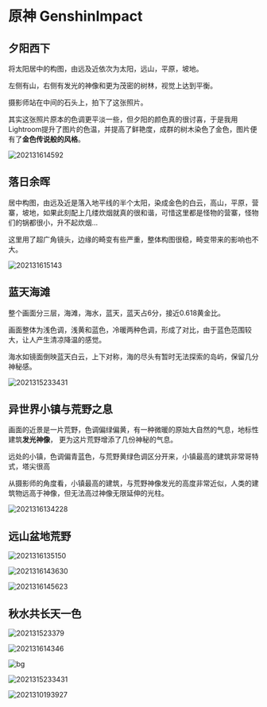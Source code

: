 # 原神 GenshinImpact



## 夕阳西下



将太阳居中的构图，由远及近依次为太阳，远山，平原，坡地。

左侧有山，右侧有发光的神像和更为茂密的树林，视觉上达到平衡。

摄影师站在中间的石头上，拍下了这张照片。

其实这张照片原本的色调更平淡一些，但夕阳的颜色真的很讨喜，于是我用Lightroom提升了图片的色温，并提高了鲜艳度，成群的树木染色了金色，图片便有了**金色传说般的风格**。



![202131614592](GenshinImpact.assets/202131614592.jpg)





## 落日余晖



居中构图，由远及近是落入地平线的半个太阳，染成金色的白云，高山，平原，营寨，坡地，如果此刻配上几缕炊烟就真的很和谐，可惜这里都是怪物的营寨，怪物们的锅都很小，升不起炊烟...



这里用了超广角镜头，边缘的畸变有些严重，整体构图很稳，畸变带来的影响也不大。



![202131615143](GenshinImpact.assets/202131615143.jpg)



## 蓝天海滩



整个画面分三层，海滩，海水，蓝天，蓝天占6分，接近0.618黄金比。

画面整体为浅色调，浅黄和蓝色，冷暖两种色调，形成了对比，由于蓝色范围较大，让人产生清凉降温的感觉。

海水如镜面倒映蓝天白云，上下对称，海的尽头有暂时无法探索的岛屿，保留几分神秘感。



![2021315233431](GenshinImpact.assets/2021315233431.jpg)



## 异世界小镇与荒野之息



画面的近景是一片荒野，色调偏绿偏黄，有一种微暖的原始大自然的气息，地标性建筑**发光神像**， 更为这片荒野增添了几份神秘的气息。

远处的小镇，色调偏青蓝色，与荒野黄绿色调区分开来，小镇最高的建筑非常哥特式，塔尖很高

从摄影师的角度看，小镇最高的建筑，与荒野神像发光的高度非常近似，人类的建筑物远高于神像，但无法高过神像无限延伸的光柱。



![2021316134228](GenshinImpact.assets/2021316134228.jpg)





## 远山盆地荒野





![2021316135150](GenshinImpact.assets/2021316135150.jpg)

![2021316143630](GenshinImpact.assets/2021316143630.jpg)

![2021316145623](GenshinImpact.assets/2021316145623.jpg)



##  秋水共长天一色





![202131523379](GenshinImpact.assets/202131523379.jpg)

![202131614346](GenshinImpact.assets/202131614346.jpg)



![bg](GenshinImpact.assets/bg.png)

![2021315233431](GenshinImpact.assets/2021315233431.png)

![2021310193927](GenshinImpact.assets/2021310193927.png)